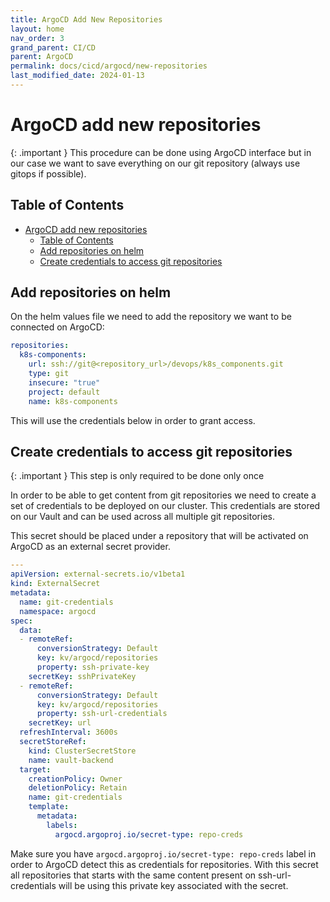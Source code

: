 ```yaml
---
title: ArgoCD Add New Repositories
layout: home
nav_order: 3
grand_parent: CI/CD
parent: ArgoCD
permalink: docs/cicd/argocd/new-repositories
last_modified_date: 2024-01-13
---
```


# ArgoCD add new repositories

<div markdown="block">
{: .important }
This procedure can be done using ArgoCD interface but in our case we want to save everything on our git repository (always use gitops if possible).
</div>

## Table of Contents

- [ArgoCD add new repositories](#argocd-add-new-repositories)
  * [Table of Contents](#table-of-contents)
  * [Add repositories on helm](#add-repositories-on-helm)
  * [Create credentials to access git repositories](#create-credentials-to-access-git-repositories)

## Add repositories on helm

On the helm values file we need to add the repository we want to be connected on ArgoCD:

```yaml
repositories:
  k8s-components:
    url: ssh://git@<repository_url>/devops/k8s_components.git
    type: git
    insecure: "true"
    project: default
    name: k8s-components
```

This will use the credentials below in order to grant access.

## Create credentials to access git repositories
<div markdown="block">
{: .important }
This step is only required to be done only once
</div>

In order to be able to get content from git repositories we need to create a set of credentials to be deployed on our cluster. This credentials are stored on our Vault and can be used across all multiple git repositories.

This secret should be placed under a repository that will be activated on ArgoCD as an external secret provider.

```yaml
---
apiVersion: external-secrets.io/v1beta1
kind: ExternalSecret
metadata:
  name: git-credentials
  namespace: argocd
spec:
  data:
  - remoteRef:
      conversionStrategy: Default
      key: kv/argocd/repositories
      property: ssh-private-key
    secretKey: sshPrivateKey
  - remoteRef:
      conversionStrategy: Default
      key: kv/argocd/repositories
      property: ssh-url-credentials
    secretKey: url
  refreshInterval: 3600s
  secretStoreRef:
    kind: ClusterSecretStore
    name: vault-backend
  target:
    creationPolicy: Owner
    deletionPolicy: Retain
    name: git-credentials
    template:
      metadata:
        labels:
          argocd.argoproj.io/secret-type: repo-creds
```
Make sure you have `argocd.argoproj.io/secret-type: repo-creds` label in order to ArgoCD detect this as credentials for repositories.
With this secret all repositories that starts with the same content present on ssh-url-credentials will be using this private key associated with the secret.